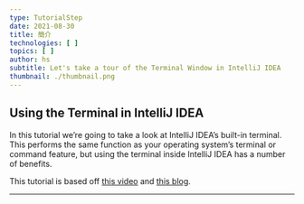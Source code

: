 ```yaml
---
type: TutorialStep
date: 2021-08-30
title: 簡介
technologies: [ ]
topics: [ ]
author: hs
subtitle: Let's take a tour of the Terminal Window in IntelliJ IDEA
thumbnail: ./thumbnail.png
---
```


## Using the Terminal in IntelliJ IDEA
In this tutorial we’re going to take a look at IntelliJ IDEA’s built-in terminal. This performs the same function as your operating system’s terminal or command feature, but using the terminal inside IntelliJ IDEA has a number of benefits.

This tutorial is based off [this video](https://youtu.be/tlEkrWU0d1M) and [this blog](https://blog.jetbrains.com/idea/2020/09/using-the-terminal-in-intellij-idea/).

---